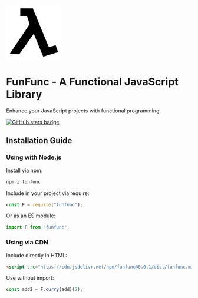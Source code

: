 <img src="./assets/logo.png" alt="Alt text" width="150" height="150" />

# FunFunc - A Functional JavaScript Library

Enhance your JavaScript projects with functional programming.

[![GitHub stars
badge](https://img.shields.io/github/stars/arsen108/funfunc.svg?style=social&label=Star)](https://github.com/arsen108/funfunc)

## Installation Guide

### Using with Node.js

Install via npm:

```sh
npm i funfunc
```

Include in your project via require:

```js
const F = require("funfunc");
```

Or as an ES module:

```js
import F from "funfunc";
```

### Using via CDN

Include directly in HTML:

```html
<script src="https://cdn.jsdelivr.net/npm/funfunc@0.0.1/dist/funfunc.min.js"></script>
```

Use without import:

```js
const add2 = F.curry(add)(2);
```

